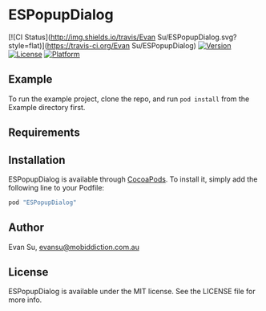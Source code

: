 # ESPopupDialog

[![CI Status](http://img.shields.io/travis/Evan Su/ESPopupDialog.svg?style=flat)](https://travis-ci.org/Evan Su/ESPopupDialog)
[![Version](https://img.shields.io/cocoapods/v/ESPopupDialog.svg?style=flat)](http://cocoapods.org/pods/ESPopupDialog)
[![License](https://img.shields.io/cocoapods/l/ESPopupDialog.svg?style=flat)](http://cocoapods.org/pods/ESPopupDialog)
[![Platform](https://img.shields.io/cocoapods/p/ESPopupDialog.svg?style=flat)](http://cocoapods.org/pods/ESPopupDialog)

## Example

To run the example project, clone the repo, and run `pod install` from the Example directory first.

## Requirements

## Installation

ESPopupDialog is available through [CocoaPods](http://cocoapods.org). To install
it, simply add the following line to your Podfile:

```ruby
pod "ESPopupDialog"
```

## Author

Evan Su, evansu@mobiddiction.com.au

## License

ESPopupDialog is available under the MIT license. See the LICENSE file for more info.
